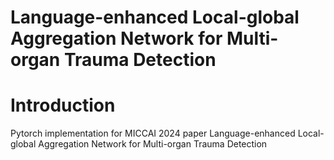 # Language-enhanced Local-global Aggregation Network for Multi-organ Trauma Detection

# Introduction
Pytorch implementation for MICCAI 2024 paper Language-enhanced Local-global Aggregation Network for Multi-organ Trauma Detection
